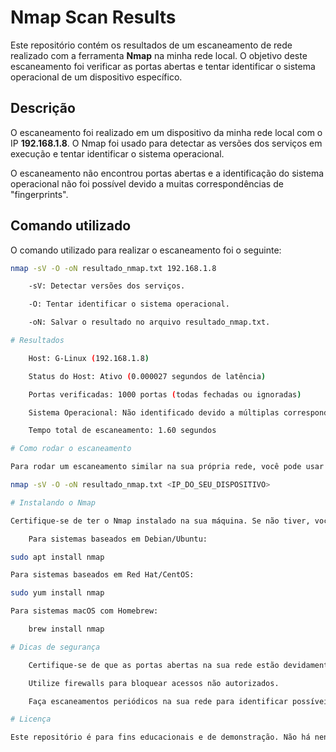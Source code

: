 # Nmap Scan Results

Este repositório contém os resultados de um escaneamento de rede realizado com a ferramenta **Nmap** na minha rede local. O objetivo deste escaneamento foi verificar as portas abertas e tentar identificar o sistema operacional de um dispositivo específico.

## Descrição

O escaneamento foi realizado em um dispositivo da minha rede local com o IP **192.168.1.8**. O Nmap foi usado para detectar as versões dos serviços em execução e tentar identificar o sistema operacional.

O escaneamento não encontrou portas abertas e a identificação do sistema operacional não foi possível devido a muitas correspondências de "fingerprints".

## Comando utilizado

O comando utilizado para realizar o escaneamento foi o seguinte:

```bash
nmap -sV -O -oN resultado_nmap.txt 192.168.1.8

    -sV: Detectar versões dos serviços.

    -O: Tentar identificar o sistema operacional.

    -oN: Salvar o resultado no arquivo resultado_nmap.txt.

# Resultados

    Host: G-Linux (192.168.1.8)

    Status do Host: Ativo (0.000027 segundos de latência)

    Portas verificadas: 1000 portas (todas fechadas ou ignoradas)

    Sistema Operacional: Não identificado devido a múltiplas correspondências de fingerprints

    Tempo total de escaneamento: 1.60 segundos

# Como rodar o escaneamento

Para rodar um escaneamento similar na sua própria rede, você pode usar o seguinte comando (modificando o IP conforme necessário):

nmap -sV -O -oN resultado_nmap.txt <IP_DO_SEU_DISPOSITIVO>

# Instalando o Nmap

Certifique-se de ter o Nmap instalado na sua máquina. Se não tiver, você pode instalar com o comando:

    Para sistemas baseados em Debian/Ubuntu:

sudo apt install nmap

Para sistemas baseados em Red Hat/CentOS:

sudo yum install nmap

Para sistemas macOS com Homebrew:

    brew install nmap

# Dicas de segurança

    Certifique-se de que as portas abertas na sua rede estão devidamente protegidas e configuradas.

    Utilize firewalls para bloquear acessos não autorizados.

    Faça escaneamentos periódicos na sua rede para identificar possíveis vulnerabilidades.

# Licença

Este repositório é para fins educacionais e de demonstração. Não há nenhuma licença específica, então, use-o por sua conta e risco.
